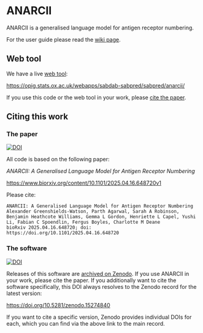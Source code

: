 # ANARCII

ANARCII is a generalised language model for antigen receptor numbering.

For the user guide please read the [wiki page](https://github.com/oxpig/ANARCII/wiki).

## Web tool

We have a live [web tool](https://opig.stats.ox.ac.uk/webapps/sabdab-sabpred/sabpred/anarcii/):

<https://opig.stats.ox.ac.uk/webapps/sabdab-sabpred/sabpred/anarcii/>

If you use this code or the web tool in your work, please [cite the paper](#the-paper).

## Citing this work

### The paper

[![DOI](https://zenodo.org/badge/DOI/10.1101/2025.04.16.648720.svg)](https://doi.org/10.1101/2025.04.16.648720)

All code is based on the following paper:

*ANARCII: A Generalised Language Model for Antigen Receptor Numbering*

<https://www.biorxiv.org/content/10.1101/2025.04.16.648720v1>

Please cite:

```
ANARCII: A Generalised Language Model for Antigen Receptor Numbering
Alexander Greenshields-Watson, Parth Agarwal, Sarah A Robinson, Benjamin Heathcote Williams, Gemma L Gordon, Henriette L Capel, Yushi Li, Fabian C Spoendlin, Fergus Boyles, Charlotte M Deane
bioRxiv 2025.04.16.648720; doi: https://doi.org/10.1101/2025.04.16.648720 
```

### The software

[![DOI](https://zenodo.org/badge/DOI/10.5281/zenodo.15274840.svg)](https://doi.org/10.5281/zenodo.15274840)

Releases of this software are [archived on Zenodo](https://doi.org/10.5281/zenodo.15274840).  If you use ANARCII in your
work, please cite the paper.  If you additionally want to cite the software
specifically, this DOI always resolves to the Zenodo record for the latest
version:

<https://doi.org/10.5281/zenodo.15274840>

If you want to cite a specific version, Zenodo provides individual DOIs for
each, which you can find via the above link to the main record.
